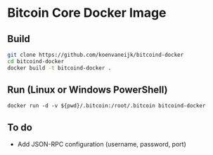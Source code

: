 # Bitcoin Core Docker Image
## Build
```bash
git clone https://github.com/koenvaneijk/bitcoind-docker
cd bitcoind-docker
docker build -t bitcoind-docker .
``` 
## Run (Linux or Windows PowerShell)
``` 
docker run -d -v ${pwd}/.bitcoin:/root/.bitcoin bitcoind-docker
```
## To do
- Add JSON-RPC configuration (username, password, port)